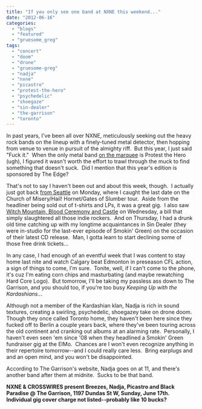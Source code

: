```yaml
---
title: "If you only see one band at NXNE this weekend..."
date: "2012-06-16"
categories: 
  - "blogs"
  - "featured"
  - "gruesome_greg"
tags: 
  - "concert"
  - "doom"
  - "drone"
  - "gruesome-greg"
  - "nadja"
  - "nxne"
  - "picastro"
  - "protest-the-hero"
  - "psychedelic"
  - "shoegaze"
  - "sin-dealer"
  - "the-garrison"
  - "toronto"
---
```


In past years, I've been all over NXNE, meticulously seeking out the heavy rock bands on the lineup with a finely-tuned metal detector, then hopping from venue to venue in pursuit of the almighty riff.  But this year, I just said "Fuck it."  When the only metal band [on the marquee](http://nxne.com/wp-content/uploads/2012/03/lineup-graphic.jpg) is Protest the Hero (ugh), I figured it wasn't worth the effort to trawl through the muck to find something that doesn't suck.  Did I mention that this year's edition is sponsored by The Edge?

That's not to say I haven't been out and about this week, though.  I actually just got back [from Seattle](http://gruesomeviews.com/2012/06/15/so-i-went-to-seattle-last-weekend-warning-may-contain-food-porn/) on Monday, where I caught the last date on the Church of Misery/Hail! Hornet/Gates of Slumber tour.  Aside from the headliner being sold out of t-shirts and LPs, it was a great gig.  I also saw [Witch Mountain, Blood Ceremony and Castle](http://gruesomeviews.com/2012/06/14/amateur-concert-photography-hour-witch-mountain-blood-ceremony-castle-hard-luck-bar-june-13th/) on Wednesday, a bill that simply slaughtered all those indie rockers.  And on Thursday, I had a drunk old time catching up with my longtime acquaintances in Sin Dealer (they were in-studio for the last-ever episode of Smokin' Green) on the occasion of their latest CD release.  Man, I gotta learn to start declining some of those free drink tickets...

In any case, I had enough of an eventful week that I was content to stay home last nite and watch Calgary beat Edmonton in preseason CFL action, a sign of things to come, I'm sure.  Tonite, well, if I can't come to the phone, it's cuz I'm eating corn chips and masturbating (and maybe rewatching Hard Core Logo).  But tomorrow, I'll be taking my passless ass down to The Garrison, and you should too, if you're too busy _Keeping Up with the Kardashians.._.

Although not a member of the Kardashian klan, Nadja is rich in sound textures, creating a swirling, psychedelic, shoegazey take on drone doom.  Though they once called Toronto home, they haven't been here since they fucked off to Berlin a couple years back, where they've been touring across the old continent and cranking out albums at an alarming rate.  Personally, I haven't even seen 'em since '08 when they headlined a Smokin' Green fundraiser gig at the ElMo.  Chances are I won't even recognize anything in their repertoire tomorrow--and I could really care less.  Bring earplugs and and an open mind, and you won't be disappointed.

According to The Garrison's website, Nadja goes on at 11, and there's another band after them at midnite.  Sucks to be that band.

**NXNE & CROSSWIRES present Breezes, Nadja, Picastro and Black Paradise @ The Garrison, 1197 Dundas St W, Sunday, June 17th.  Individual gig cover charge not listed--probably like 10 bucks?**

